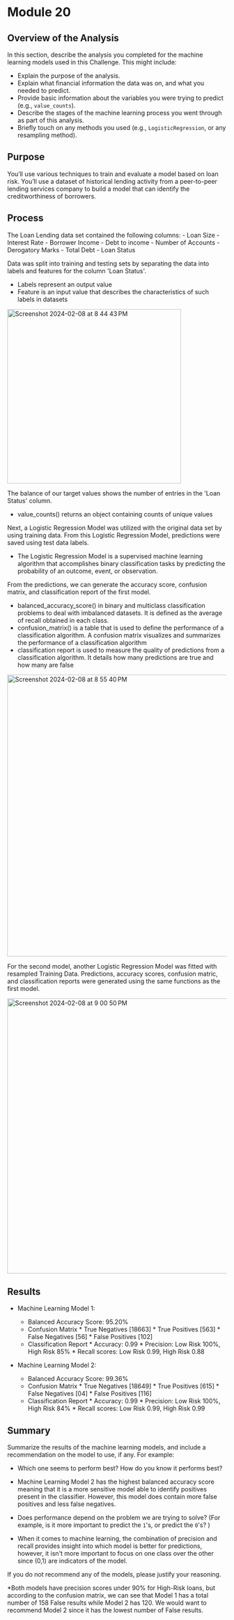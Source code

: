 # Module 20
## Overview of the Analysis

In this section, describe the analysis you completed for the machine learning models used in this Challenge. This might include:

* Explain the purpose of the analysis.
* Explain what financial information the data was on, and what you needed to predict.
* Provide basic information about the variables you were trying to predict (e.g., `value_counts`).
* Describe the stages of the machine learning process you went through as part of this analysis.
* Briefly touch on any methods you used (e.g., `LogisticRegression`, or any resampling method).

## Purpose
You’ll use various techniques to train and evaluate a model based on loan risk. You’ll use a dataset of historical lending activity from a peer-to-peer lending services company to build a model that can identify the creditworthiness of borrowers.

## Process
The Loan Lending data set contained the following columns:
        - Loan Size
        - Interest Rate
        - Borrower Income
        - Debt to income
        - Number of Accounts
        - Derogatory Marks
        - Total Debt
        - Loan Status

Data was split into training and testing sets by separating the data into labels and features for the column 'Loan Status'.
 * Labels represent an output value
 * Feature is an input value that describes the characteristics of such labels in datasets

<img width="399" alt="Screenshot 2024-02-08 at 8 44 43 PM" src="https://github.com/lleiva25/Credit_Risk_Classification/assets/140974405/8b99e619-fbe5-41ea-b30a-ea14f724a78f">

The balance of our target values shows the number of entries in the 'Loan Status' column.
 * value_counts() returns an object containing counts of unique values

Next, a Logistic Regression Model was utilized with the original data set by using training data. From this Logistic Regression Model, predictions were saved using test data labels.
 * The Logistic Regression Model is a supervised machine learning algorithm that accomplishes binary classification tasks by predicting the probability of an outcome, event, or observation.

From the predictions, we can generate the accuracy score, confusion matrix, and classification report of the first model.
* balanced_accuracy_score() in binary and multiclass classification problems to deal with imbalanced datasets. It is defined as the average of recall obtained in each class.
* confusion_matrix() is a table that is used to define the performance of a classification algorithm. A confusion matrix visualizes and summarizes the performance of a classification algorithm
* classification report is used to measure the quality of predictions from a classification algorithm. It details how many predictions are true and how many are false
  
<img width="645" alt="Screenshot 2024-02-08 at 8 55 40 PM" src="https://github.com/lleiva25/Credit_Risk_Classification/assets/140974405/cb74cbc8-bb2b-4824-8fc6-242517a6e085">

For the second model, another Logistic Regression Model was fitted with resampled Training Data. Predictions, accuracy scores, confusion matric, and classification reports were generated using the same functions as the first model. 

<img width="630" alt="Screenshot 2024-02-08 at 9 00 50 PM" src="https://github.com/lleiva25/Credit_Risk_Classification/assets/140974405/5d359d9c-acf9-4d78-8eee-3ae50d23630b">


## Results

* Machine Learning Model 1:
  * Balanced Accuracy Score: 95.20%
  * Confusion Matrix
           * True Negatives [18663]
           * True Positives [563]
           * False Negatives [56]
           * False Positives [102]
  * Classification Report
            * Accuracy: 0.99
            * Precision: Low Risk 100%, High Risk 85% 
            * Recall scores: Low Risk 0.99, High Risk 0.88



* Machine Learning Model 2:
  * Balanced Accuracy Score: 99.36%
  * Confusion Matrix
           * True Negatives [18649]
           * True Positives [615]
           * False Negatives [04]
           * False Positives [116]
  * Classification Report
            * Accuracy: 0.99
            * Precision: Low Risk 100%, High Risk 84% 
            * Recall scores: Low Risk 0.99, High Risk 0.99

## Summary

Summarize the results of the machine learning models, and include a recommendation on the model to use, if any. For example:
* Which one seems to perform best? How do you know it performs best?
  
* Machine Learning Model 2 has the highest balanced accuracy score meaning that it is a more sensitive model able to identify positives present in the classifier. However, this model does contain more false positives and less false negatives.
  
* Does performance depend on the problem we are trying to solve? (For example, is it more important to predict the `1`'s, or predict the `0`'s? )
  
* When it comes to machine learning, the combination of precision and recall provides insight into which model is better for predictions, however, it isn't more important to focus on one class over the other since (0,1) are indicators of the model.
  
If you do not recommend any of the models, please justify your reasoning.

*Both models have precision scores under 90% for High-Risk loans, but according to the confusion matrix, we can see that Model 1 has a total number of 158 False results while Model 2 has 120. We would want to recommend Model 2 since it has the lowest number of False results.
